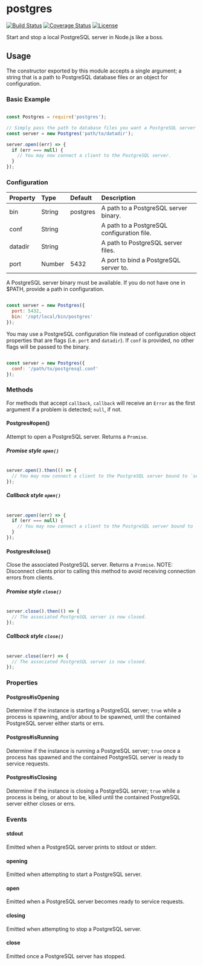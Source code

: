 # postgres

[![Build Status](https://img.shields.io/travis/BrandonZacharie/node-postgres/master.svg)](https://travis-ci.org/BrandonZacharie/node-postgres)
[![Coverage Status](https://img.shields.io/coveralls/BrandonZacharie/node-postgres/master.svg)](https://coveralls.io/github/BrandonZacharie/node-postgres?branch=master)
[![License](https://img.shields.io/npm/l/redis-server.svg)](https://github.com/BrandonZacharie/node-postgres/blob/master/LICENSE.md)

Start and stop a local PostgreSQL server in Node.js like a boss.

## Usage

The constructor exported by this module accepts a single argument; a string
that is a path to PostgreSQL database files or an object for configuration.

### Basic Example

```JavaScript

const Postgres = require('postgres');

// Simply pass the path to database files you want a PostgreSQL server to use.
const server = new Postgres('path/to/datadir');

server.open((err) => {
  if (err === null) {
    // You may now connect a client to the PostgreSQL server.
  }
});

```

### Configuration

| Property | Type   | Default  | Description
|:---------|:-------|:---------|:-----------
| bin      | String | postgres | A path to a PostgreSQL server binary.
| conf     | String |          | A path to a PostgreSQL configuration file.
| datadir  | String |          | A path to PostgreSQL server files.
| port     | Number | 5432     | A port to bind a PostgreSQL server to.

A PostgreSQL server binary must be available. If you do not have one in $PATH,
provide a path in configuration.

```JavaScript

const server = new Postgres({
  port: 5432,
  bin: '/opt/local/bin/postgres'
});

```

You may use a PostgreSQL configuration file instead of configuration object
properties that are flags (i.e. `port` and `datadir`). If `conf` is
provided, no other flags will be passed to the binary.

```JavaScript

const server = new Postgres({
  conf: '/path/to/postgresql.conf'
});

```

### Methods

For methods that accept `callback`, `callback` will receive an `Error`
as the first argument if a problem is detected; `null`, if not.

#### Postgres#open()

Attempt to open a PostgreSQL server. Returns a `Promise`.

##### Promise style `open()`

``` JavaScript

server.open().then(() => {
  // You may now connect a client to the PostgreSQL server bound to `server.port`.
});

```

##### Callback style `open()`

``` JavaScript

server.open((err) => {
  if (err === null) {
    // You may now connect a client to the PostgreSQL server bound to `server.port`.
  }
});

```

#### Postgres#close()

Close the associated PostgreSQL server. Returns a `Promise`. NOTE: Disconnect
clients prior to calling this method to avoid receiving connection
errors from clients.

##### Promise style `close()`

``` JavaScript

server.close().then(() => {
  // The associated PostgreSQL server is now closed.
});

```

##### Callback style `close()`

``` JavaScript

server.close((err) => {
  // The associated PostgreSQL server is now closed.
});

```

### Properties

#### Postgres#isOpening

Determine if the instance is starting a PostgreSQL server; `true` while a
process is spawning, and/or about to be spawned, until the contained PostgreSQL
server either starts or errs.

#### Postgres#isRunning

Determine if the instance is running a PostgreSQL server; `true` once a process
has spawned and the contained PostgreSQL server is ready to service requests.

#### Postgres#isClosing

Determine if the instance is closing a PostgreSQL server; `true` while a
process is being, or about to be, killed until the contained PostgreSQL server
either closes or errs.

### Events

#### stdout

Emitted when a PostgreSQL server prints to stdout or stderr.

#### opening

Emitted when attempting to start a PostgreSQL server.

#### open

Emitted when a PostgreSQL server becomes ready to service requests.

#### closing

Emitted when attempting to stop a PostgreSQL server.

#### close

Emitted once a PostgreSQL server has stopped.
